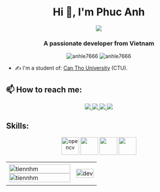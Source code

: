 <h1 align="center">Hi 👋, I'm Phuc Anh</h1>
<p align="center"><img src="https://img.icons8.com/color/48/000000/vietnam-circular.png"/></p>
<h3 align="center">A passionate developer from Vietnam </h3>
<p align="center"> <img src="https://komarev.com/ghpvc/?username=anhle7666" alt="anhle7666" /> <img src="https://badges.pufler.dev/repos/anhle7666" alt="anhle7666" /> </p>

- ✍ I'm a student of: [Can Tho University](https://ctu.edu.vn) (CTU).


## 📫 How to reach me:
<p align="center">
  <a href="https://linkedin.com/in/phúc-anh-lê-021388226">
    <img src="https://img.icons8.com/fluent/48/000000/linkedin.png"/>
  </a>
  <a href="https://www.facebook.com/lephucanh2601" alt="Facebook">
    <img src="https://img.icons8.com/fluent/48/000000/facebook-new.png" target="_blank" />
  </a> 
  <a href="https://github.com/anhle7666" alt="Github">
    <img src="https://img.icons8.com/fluent/48/000000/github.png"/>
  </a> 
  <a href="mailto:anhle7666@gmail.com" alt="Email">
    <img src="https://img.icons8.com/fluent/48/000000/mailing.png"/>
  </a>
</p>

## Skills:
<p align="center">
  <img src="https://img.icons8.com/color/344/html-5.png" alt="opencv" width="48" height="48"/> 
  <img src="https://img.icons8.com/color/344/css3.png" width="48" height="48"/>
  <img src="https://img.icons8.com/color/344/javascript--v1.png" width="48" height="48"/>
  <img src="https://img.icons8.com/color/344/java-coffee-cup-logo--v1.png" width="48" height="48"/>
  
</p>

<table style="width:100%;">
  <tr>
    <td>
      <img src="https://github-readme-stats.vercel.app/api/top-langs/?username=anhle7666&bg_color=FFFFFF00&text_color=179fa3&layout=compact&hide=CSS&langs_count=10&custom_title=Top%20ngôn%20ngữ%20được%20dùng" alt="tiennhm" width="100%"/>
      <img src="https://github-readme-stats.vercel.app/api?username=anhle7666&bg_color=FFFFFF00&text_color=179fa3&show_icons=true&count_private=true&include_all_commits=true&custom_title=Hoạt%20động%20trên%20Github" alt="tiennhm" width="100%"/>
    </td>
    <td>
      <p align="center"> 
        <img src="https://cdn.dribbble.com/users/1059583/screenshots/4171367/coding-freak.gif" alt="dev" width="100%"/>
      </p>
    </td>
  </tr>
</table>

